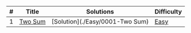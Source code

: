 |#|Title|Solutions|Difficulty|
|-|-----|---------|----------|
|1|[Two Sum](https://leetcode.com/problems/two-sum/)|[Solution](./Easy/0001-Two Sum)|[Easy](./Easy)|
